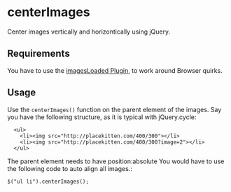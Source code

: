 centerImages
============

Center images vertically and horizontically using jQuery.

## Requirements

You have to use the [imagesLoaded Plugin](https://github.com/desandro/imagesloaded), to work around Browser quirks.

## Usage

Use the ```centerImages()``` function on the parent element of the images. Say you have the following structure, as it is typical with jQuery.cycle:

```
  <ul>
    <li><img src="http://placekitten.com/400/300"></li>
    <li><img src="http://placekitten.com/400/300?image=2"></li>
  </ul>
```
The parent element needs to have position:absolute
You would have to use the following code to auto align all images.:

```
$("ul li").centerImages();
```